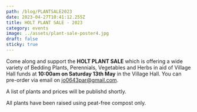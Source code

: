 ```yaml
---
path: /blog/PLANTSALE2023
date: 2023-04-27T10:41:12.255Z
title: HOLT PLANT SALE - 2023
category: events
image: ../assets/plant-sale-poster4.jpg
draft: false
sticky: true
---
```

Come along and support the **HOLT PLANT SALE** which is offering a wide variety of Bedding Plants, Perennials, Vegetables and Herbs in aid of Village Hall funds at **10:00am on Saturday 13th May** in the Village Hall.  You can pre-order via email on jo0643par@gmail.com.  

A list of plants and prices will be publishd shortly.

All plants have been raised using peat-free compost only.